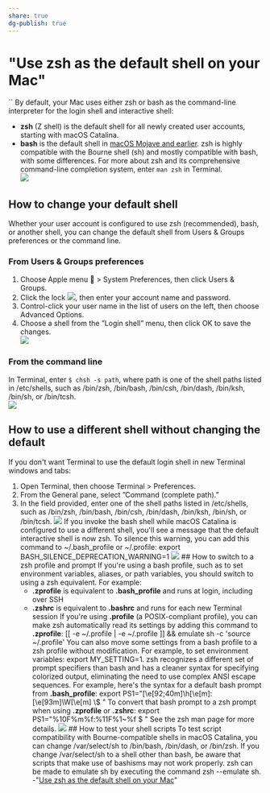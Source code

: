 ```yaml
---
share: true
dg-publish: true
---
```

# "Use zsh as the default shell on your Mac" 
``
By default, your Mac uses either zsh or bash as the command-line interpreter for the login shell and interactive shell:
  * **zsh** (Z shell) is the default shell for all newly created user accounts, starting with macOS Catalina.
  * **bash** is the default shell in [macOS Mojave and earlier](https://support.apple.com/kb/HT201260).
zsh is highly compatible with the Bourne shell (sh) and mostly compatible with bash, with some differences. For more about zsh and its comprehensive command-line completion system, enter `man zsh` in Terminal.   
![](/library/content/dam/edam/applecare/images/en_US/mac_apps/itunes/divider.png)
## How to change your default shell
Whether your user account is configured to use zsh (recommended), bash, or another shell, you can change the default shell from Users & Groups preferences or the command line.
### From Users & Groups preferences
  1. Choose Apple menu  > System Preferences, then click Users & Groups. 
  2. Click the lock ![](/library/content/dam/edam/applecare/images/en_US/il/elcapitan-lock-inline.png), then enter your account name and password.
  3. Control-click your user name in the list of users on the left, then choose Advanced Options. 
  4. Choose a shell from the ”Login shell” menu, then click OK to save the changes.  
![](/library/content/dam/edam/applecare/images/en_US/macos/Mojave/macos-mojave-system-prefs-users-groups-advanced-login-shell.jpg)
### From the command line
In Terminal, enter `$ chsh -s path`, where path is one of the shell paths listed in /etc/shells, such as /bin/zsh, /bin/bash, /bin/csh, /bin/dash, /bin/ksh, /bin/sh, or /bin/tcsh.   
![](/library/content/dam/edam/applecare/images/en_US/mac_apps/itunes/divider.png)
## How to use a different shell without changing the default
If you don't want Terminal to use the default login shell in new Terminal windows and tabs:
  1. Open Terminal, then choose Terminal > Preferences.
  2. From the General pane, select ”Command (complete path).” 
  3. In the field provided, enter one of the shell paths listed in /etc/shells, such as /bin/zsh, /bin/bash, /bin/csh, /bin/dash, /bin/ksh, /bin/sh, or /bin/tcsh.
![](/library/content/dam/edam/applecare/images/en_US/macos/Mojave/macos-mojave-terminal-preferences-general-shells.jpg)
If you invoke the bash shell while macOS Catalina is configured to use a different shell, you'll see a message that the default interactive shell is now zsh. To silence this warning, you can add this command to ~/.bash_profile or ~/.profile: 
    export BASH_SILENCE_DEPRECATION_WARNING=1
    ![](/library/content/dam/edam/applecare/images/en_US/mac_apps/itunes/divider.png)
    ## How to switch to a zsh profile and prompt
    If you're using a bash profile, such as to set environment variables, aliases, or path variables, you should switch to using a zsh equivalent. For example:
      * **.zprofile** is equivalent to **.bash_profile** and runs at login, including over SSH
      * **.zshrc** is equivalent to **.bashrc** and runs for each new Terminal session
    If you're using **.profile** (a POSIX-compliant profile), you can make zsh automatically read its settings by adding this command to **.zprofile**:
    [[ -e ~/.profile | -e ~/.profile ]] && emulate sh -c 'source ~/.profile'
    You can also move some settings from a bash profile to a zsh profile without modification. For example, to set environment variables: export MY_SETTING=1.
    zsh recognizes a different set of prompt specifiers than bash and has a cleaner syntax for specifying colorized output, eliminating the need to use complex ANSI escape sequences. For example, here's the syntax for a default bash prompt from **.bash_profile**:
    export PS1="\[\e[92;40m\]\h\[\e[m\]:\[\e[93m\]\W\[\e[m\] \\$ "
    To convert that bash prompt to a zsh prompt when using **.zprofile** or **.zshrc**:
    export PS1="%10F%m%f:%11F%1~%f \$ "
    See the zsh man page for more details.
    ![](/library/content/dam/edam/applecare/images/en_US/mac_apps/itunes/divider.png)
    ## How to test your shell scripts
    To test script compatibility with Bourne-compatible shells in macOS Catalina, you can change /var/select/sh to /bin/bash, /bin/dash, or /bin/zsh. If you change /var/select/sh to a shell other than bash, be aware that scripts that make use of bashisms may not work properly.
    zsh can be made to emulate sh by executing the command zsh --emulate sh.
-"[Use zsh as the default shell on your Mac](https://support.apple.com/en-us/HT208050)"